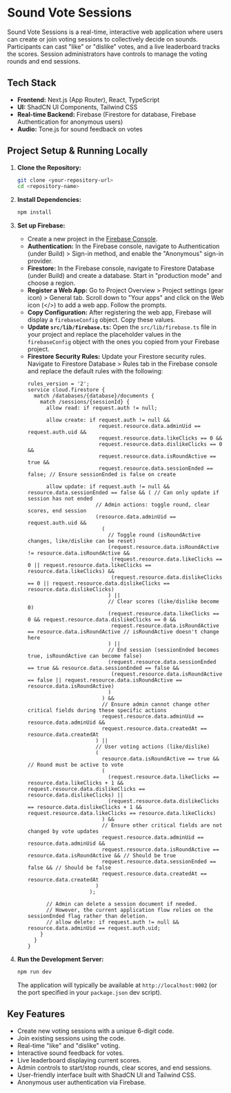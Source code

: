# Sound Vote Sessions

Sound Vote Sessions is a real-time, interactive web application where users can create or join voting sessions to collectively decide on sounds. Participants can cast "like" or "dislike" votes, and a live leaderboard tracks the scores. Session administrators have controls to manage the voting rounds and end sessions.

## Tech Stack

*   **Frontend:** Next.js (App Router), React, TypeScript
*   **UI:** ShadCN UI Components, Tailwind CSS
*   **Real-time Backend:** Firebase (Firestore for database, Firebase Authentication for anonymous users)
*   **Audio:** Tone.js for sound feedback on votes

## Project Setup & Running Locally

1.  **Clone the Repository:**
    ```bash
    git clone <your-repository-url>
    cd <repository-name>
    ```

2.  **Install Dependencies:**
    ```bash
    npm install
    ```

3.  **Set up Firebase:**
    *   Create a new project in the [Firebase Console](https://console.firebase.google.com/).
    *   **Authentication:** In the Firebase console, navigate to Authentication (under Build) > Sign-in method, and enable the "Anonymous" sign-in provider.
    *   **Firestore:** In the Firebase console, navigate to Firestore Database (under Build) and create a database. Start in "production mode" and choose a region.
    *   **Register a Web App:** Go to Project Overview > Project settings (gear icon) > General tab. Scroll down to "Your apps" and click on the Web icon (</>) to add a web app. Follow the prompts.
    *   **Copy Configuration:** After registering the web app, Firebase will display a `firebaseConfig` object. Copy these values.
    *   **Update `src/lib/firebase.ts`:** Open the `src/lib/firebase.ts` file in your project and replace the placeholder values in the `firebaseConfig` object with the ones you copied from your Firebase project.
    *   **Firestore Security Rules:** Update your Firestore security rules. Navigate to Firestore Database > Rules tab in the Firebase console and replace the default rules with the following:
        ```
        rules_version = '2';
        service cloud.firestore {
          match /databases/{database}/documents {
            match /sessions/{sessionId} {
              allow read: if request.auth != null;
              
              allow create: if request.auth != null && 
                               request.resource.data.adminUid == request.auth.uid &&
                               request.resource.data.likeClicks == 0 &&
                               request.resource.data.dislikeClicks == 0 &&
                               request.resource.data.isRoundActive == true &&
                               request.resource.data.sessionEnded == false; // Ensure sessionEnded is false on create

              allow update: if request.auth != null && resource.data.sessionEnded == false && ( // Can only update if session has not ended
                              // Admin actions: toggle round, clear scores, end session
                              (resource.data.adminUid == request.auth.uid &&
                                (
                                  // Toggle round (isRoundActive changes, like/dislike can be reset)
                                  (request.resource.data.isRoundActive != resource.data.isRoundActive && 
                                   (request.resource.data.likeClicks == 0 || request.resource.data.likeClicks == resource.data.likeClicks) &&
                                   (request.resource.data.dislikeClicks == 0 || request.resource.data.dislikeClicks == resource.data.dislikeClicks)
                                  ) || 
                                  // Clear scores (like/dislike become 0)
                                  (request.resource.data.likeClicks == 0 && request.resource.data.dislikeClicks == 0 && 
                                   request.resource.data.isRoundActive == resource.data.isRoundActive // isRoundActive doesn't change here
                                  ) ||
                                  // End session (sessionEnded becomes true, isRoundActive can become false)
                                  (request.resource.data.sessionEnded == true && resource.data.sessionEnded == false &&
                                   (request.resource.data.isRoundActive == false || request.resource.data.isRoundActive == resource.data.isRoundActive)
                                  )
                                ) &&
                                // Ensure admin cannot change other critical fields during these specific actions
                                request.resource.data.adminUid == resource.data.adminUid &&
                                request.resource.data.createdAt == resource.data.createdAt
                              ) || 
                              // User voting actions (like/dislike)
                              (
                                resource.data.isRoundActive == true && // Round must be active to vote
                                (
                                  (request.resource.data.likeClicks == resource.data.likeClicks + 1 && request.resource.data.dislikeClicks == resource.data.dislikeClicks) ||
                                  (request.resource.data.dislikeClicks == resource.data.dislikeClicks + 1 && request.resource.data.likeClicks == resource.data.likeClicks)
                                ) &&
                                // Ensure other critical fields are not changed by vote updates
                                request.resource.data.adminUid == resource.data.adminUid && 
                                request.resource.data.isRoundActive == resource.data.isRoundActive && // Should be true
                                request.resource.data.sessionEnded == false && // Should be false
                                request.resource.data.createdAt == resource.data.createdAt
                              )
                            );
              
              // Admin can delete a session document if needed.
              // However, the current application flow relies on the sessionEnded flag rather than deletion.
              // allow delete: if request.auth != null && resource.data.adminUid == request.auth.uid; 
            }
          }
        }
        ```

4.  **Run the Development Server:**
    ```bash
    npm run dev
    ```
    The application will typically be available at `http://localhost:9002` (or the port specified in your `package.json` dev script).

## Key Features

*   Create new voting sessions with a unique 6-digit code.
*   Join existing sessions using the code.
*   Real-time "like" and "dislike" voting.
*   Interactive sound feedback for votes.
*   Live leaderboard displaying current scores.
*   Admin controls to start/stop rounds, clear scores, and end sessions.
*   User-friendly interface built with ShadCN UI and Tailwind CSS.
*   Anonymous user authentication via Firebase.
